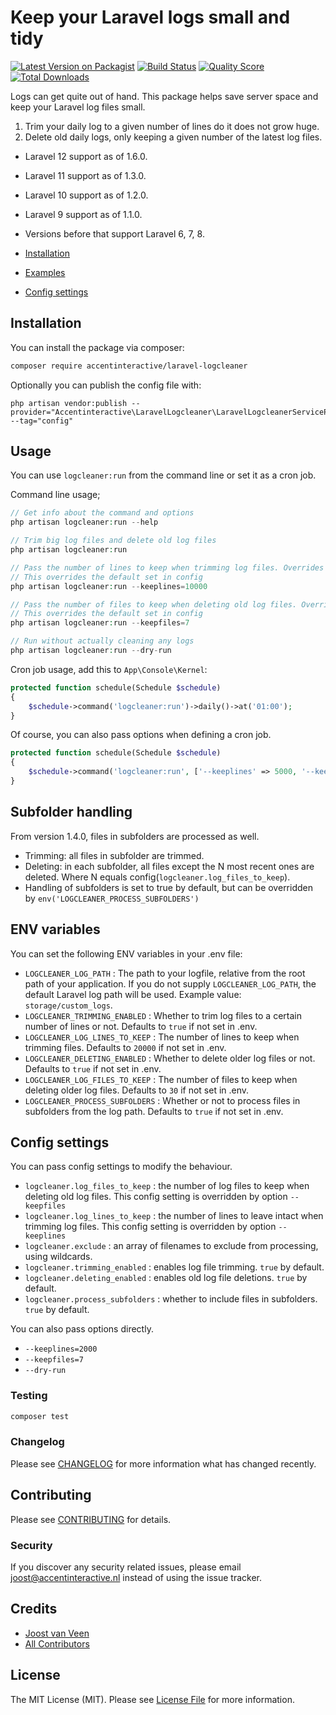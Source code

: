 # Keep your Laravel logs small and tidy

[![Latest Version on Packagist](https://img.shields.io/packagist/v/accentinteractive/laravel-logcleaner.svg?style=flat-square)](https://packagist.org/packages/accentinteractive/laravel-logcleaner)
[![Build Status](https://img.shields.io/travis/accentinteractive/laravel-logcleaner/master.svg?style=flat-square)](https://travis-ci.org/accentinteractive/laravel-logcleaner)
[![Quality Score](https://img.shields.io/scrutinizer/g/accentinteractive/laravel-logcleaner.svg?style=flat-square)](https://scrutinizer-ci.com/g/accentinteractive/laravel-logcleaner)
[![Total Downloads](https://img.shields.io/packagist/dt/accentinteractive/laravel-logcleaner.svg?style=flat-square)](https://packagist.org/packages/accentinteractive/laravel-logcleaner)

Logs can get quite out of hand. This package helps save server space and keep your Laravel log files small.
1. Trim your daily log to a given number of lines do it does not grow huge.
2. Delete old daily logs, only keeping a given number of the latest log files.

- Laravel 12 support as of 1.6.0.
- Laravel 11 support as of 1.3.0.
- Laravel 10 support as of 1.2.0.
- Laravel 9 support as of 1.1.0. 
- Versions before that support Laravel 6, 7, 8.

- [Installation](#installation) 
- [Examples](#usage) 
- [Config settings](#config-settings)

## Installation

You can install the package via composer:

```bash
composer require accentinteractive/laravel-logcleaner
```

Optionally you can publish the config file with:
```
php artisan vendor:publish --provider="Accentinteractive\LaravelLogcleaner\LaravelLogcleanerServiceProvider" --tag="config"
```

## Usage
You can use `logcleaner:run` from the command line or set it as a cron job.

Command line usage;
``` php
// Get info about the command and options
php artisan logcleaner:run --help

// Trim big log files and delete old log files
php artisan logcleaner:run

// Pass the number of lines to keep when trimming log files. Overrides the config setting.
// This overrides the default set in config
php artisan logcleaner:run --keeplines=10000

// Pass the number of files to keep when deleting old log files. Overrides the config setting.
// This overrides the default set in config
php artisan logcleaner:run --keepfiles=7

// Run without actually cleaning any logs
php artisan logcleaner:run --dry-run
```

Cron job usage, add this to `App\Console\Kernel`:
``` php
protected function schedule(Schedule $schedule)
{
    $schedule->command('logcleaner:run')->daily()->at('01:00');
}
```

Of course, you can also pass options when defining a cron job.
``` php
protected function schedule(Schedule $schedule)
{
    $schedule->command('logcleaner:run', ['--keeplines' => 5000, '--keepfiles' => 14])->daily()->at('01:00');
}
```

## Subfolder handling
From version 1.4.0, files in subfolders are processed as well.

- Trimming: all files in subfolder are trimmed.
- Deleting: in each subfolder, all files except the N most recent ones are deleted. Where N equals config(`logcleaner.log_files_to_keep`).
- Handling of subfolders is set to true by default, but can be overridden by `env('LOGCLEANER_PROCESS_SUBFOLDERS')`

## ENV variables

You can set the following ENV variables in your .env file:

- `LOGCLEANER_LOG_PATH` : The path to your logfile, relative from the root path of your application. If you do not supply `LOGCLEANER_LOG_PATH`, the default Laravel log path will be used. Example value: `storage/custom_logs`. 
- `LOGCLEANER_TRIMMING_ENABLED` : Whether to trim log files to a certain number of lines or not. Defaults to `true` if not set in .env.
- `LOGCLEANER_LOG_LINES_TO_KEEP` : The number of lines to keep when trimming files. Defaults to `20000` if not set in .env.
- `LOGCLEANER_DELETING_ENABLED` : Whether to delete older log files or not. Defaults to `true` if not set in .env.
- `LOGCLEANER_LOG_FILES_TO_KEEP` : The number of files to keep when deleting older log files. Defaults to `30` if not set in .env.
- `LOGCLEANER_PROCESS_SUBFOLDERS` : Whether or not to process files in subfolders from the log path. Defaults to `true` if not set in .env.

## Config settings
You can pass config settings to modify the behaviour.
- `logcleaner.log_files_to_keep` : the number of log files to keep when deleting old log files. This config setting is overridden by option `--keepfiles` 
- `logcleaner.log_lines_to_keep` : the number of lines to leave intact when trimming log files. This config setting is overridden by option `--keeplines`
- `logcleaner.exclude` : an array of filenames to exclude from processing, using wildcards. 
- `logcleaner.trimming_enabled` : enables log file trimming. `true` by default. 
- `logcleaner.deleting_enabled` : enables old log file deletions. `true` by default. 
- `logcleaner.process_subfolders` : whether to include files in subfolders. `true` by default. 

You can also pass options directly. 
- `--keeplines=2000`
- `--keepfiles=7`
- `--dry-run`

### Testing

``` bash
composer test
```

### Changelog

Please see [CHANGELOG](CHANGELOG.md) for more information what has changed recently.

## Contributing

Please see [CONTRIBUTING](CONTRIBUTING.md) for details.

### Security

If you discover any security related issues, please email joost@accentinteractive.nl instead of using the issue tracker.

## Credits

- [Joost van Veen](https://github.com/accentinteractive)
- [All Contributors](../../contributors)

## License

The MIT License (MIT). Please see [License File](LICENSE.md) for more information.
